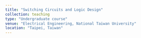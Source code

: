 ```yaml
---
title: "Switching Circuits and Logic Design"
collection: teaching
type: "Undergraduate course"
venue: "Electrical Engineering, National Taiwan University"
location: "Taipei, Taiwan"
---
```

